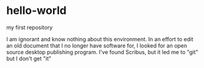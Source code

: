 # hello-world
my first repository

I am ignorant and know nothing about this environment.
In an effort to edit an old document that I no longer have software for, 
I looked for an open source desktop publishing program.
I've found Scribus, but it led me to "git" but I don't get "it"
